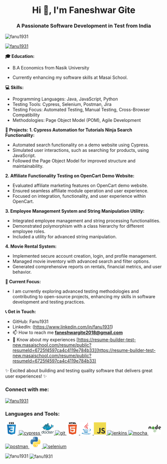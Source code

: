 <h1 align="center">Hi 👋, I'm Faneshwar Gite</h1>
<h3 align="center">A Passionate Software Development in Test from India</h3>

<p align="left"> <img src="https://komarev.com/ghpvc/?username=fanu1931&label=Profile%20views&color=0e75b6&style=flat" alt="fanu1931" /> </p>

<p align="left"> <a href="https://github.com/ryo-ma/github-profile-trophy"><img src="https://github-profile-trophy.vercel.app/?username=fanu1931" alt="fanu1931" /></a> </p>

**🎓 Education:**

- B.A Economics from Nasik University

- Currently enhancing my software skills at Masai School.

**💻 Skills:**
- Programming Languages: Java, JavaScript, Python
- Testing Tools: Cypress, Selenium, Postman, Jira
- Testing Focus: Automated Testing, Manual Testing, Cross-Browser Compatibility
- Methodologies: Page Object Model (POM), Agile Development

**🚀 Projects:**
**1. Cypress Automation for Tutorials Ninja Search Functionality:**
- Automated search functionality on a demo
  website using Cypress.
- Simulated user interactions, such as searching
  for products, using JavaScript.
- Followed the Page Object Model for improved
  structure and maintainability.

**2. Affiliate Functionality Testing on OpenCart Demo Website:**
- Evaluated affiliate marketing features on
  OpenCart demo website.
- Ensured seamless affiliate module operation and
  user experience.
- Focused on integration, functionality, and user
  experience within OpenCart.

**3. Employee Management System and String Manipulation Utility:**
- Integrated employee management and string
  processing functionalities.
- Demonstrated polymorphism with a class
  hierarchy for different employee roles.
- Included a utility for advanced string
  manipulation.

**4. Movie Rental System:**
- Implemented secure account creation, login, and
  profile management.
- Managed movie inventory with advanced search
  and filter options.
- Generated comprehensive reports on rentals,
  financial metrics, and user behavior.


**🌱 Current Focus:**
- I am currently exploring advanced testing methodologies and contributing to open-source projects, enhancing my skills in software development and testing practices.

**📞 Get in Touch:**
- GitHub: Fanu1931
- LinkedIn: (https://www.linkedin.com/in/fanu1931)
- 📫 How to reach me **faneshwargite2018@gmail.com**
- 📄 Know about my experiences [https://resume-builder-test-new.masaischool.com/resume/public?resumeId=6725f4597ca4c4119e784b33](https://resume-builder-test-new.masaischool.com/resume/public?resumeId=6725f4597ca4c4119e784b33)

✨ Excited about building and testing quality software that delivers great user experiences! ✨


<h3 align="left">Connect with me:</h3>
<p align="left">
<a href="https://linkedin.com/in/fanu1931" target="blank"><img align="center" src="https://raw.githubusercontent.com/rahuldkjain/github-profile-readme-generator/master/src/images/icons/Social/linked-in-alt.svg" alt="fanu1931" height="30" width="40" /></a>
</p>

<h3 align="left">Languages and Tools:</h3>
<p align="left"> <a href="https://www.w3schools.com/css/" target="_blank" rel="noreferrer"> <img src="https://raw.githubusercontent.com/devicons/devicon/master/icons/css3/css3-original-wordmark.svg" alt="css3" width="40" height="40"/> </a> <a href="https://www.cypress.io" target="_blank" rel="noreferrer"> <img src="https://raw.githubusercontent.com/simple-icons/simple-icons/6e46ec1fc23b60c8fd0d2f2ff46db82e16dbd75f/icons/cypress.svg" alt="cypress" width="40" height="40"/> </a> <a href="https://www.docker.com/" target="_blank" rel="noreferrer"> <img src="https://raw.githubusercontent.com/devicons/devicon/master/icons/docker/docker-original-wordmark.svg" alt="docker" width="40" height="40"/> </a> <a href="https://git-scm.com/" target="_blank" rel="noreferrer"> <img src="https://www.vectorlogo.zone/logos/git-scm/git-scm-icon.svg" alt="git" width="40" height="40"/> </a> <a href="https://www.w3.org/html/" target="_blank" rel="noreferrer"> <img src="https://raw.githubusercontent.com/devicons/devicon/master/icons/html5/html5-original-wordmark.svg" alt="html5" width="40" height="40"/> </a> <a href="https://www.java.com" target="_blank" rel="noreferrer"> <img src="https://raw.githubusercontent.com/devicons/devicon/master/icons/java/java-original.svg" alt="java" width="40" height="40"/> </a> <a href="https://developer.mozilla.org/en-US/docs/Web/JavaScript" target="_blank" rel="noreferrer"> <img src="https://raw.githubusercontent.com/devicons/devicon/master/icons/javascript/javascript-original.svg" alt="javascript" width="40" height="40"/> </a> <a href="https://www.jenkins.io" target="_blank" rel="noreferrer"> <img src="https://www.vectorlogo.zone/logos/jenkins/jenkins-icon.svg" alt="jenkins" width="40" height="40"/> </a> <a href="https://mochajs.org" target="_blank" rel="noreferrer"> <img src="https://www.vectorlogo.zone/logos/mochajs/mochajs-icon.svg" alt="mocha" width="40" height="40"/> </a> <a href="https://nodejs.org" target="_blank" rel="noreferrer"> <img src="https://raw.githubusercontent.com/devicons/devicon/master/icons/nodejs/nodejs-original-wordmark.svg" alt="nodejs" width="40" height="40"/> </a> <a href="https://postman.com" target="_blank" rel="noreferrer"> <img src="https://www.vectorlogo.zone/logos/getpostman/getpostman-icon.svg" alt="postman" width="40" height="40"/> </a> <a href="https://www.python.org" target="_blank" rel="noreferrer"> <img src="https://raw.githubusercontent.com/devicons/devicon/master/icons/python/python-original.svg" alt="python" width="40" height="40"/> </a> <a href="https://www.selenium.dev" target="_blank" rel="noreferrer"> <img src="https://raw.githubusercontent.com/detain/svg-logos/780f25886640cef088af994181646db2f6b1a3f8/svg/selenium-logo.svg" alt="selenium" width="40" height="40"/> </a> </p>

<p><img align="left" src="https://github-readme-stats.vercel.app/api/top-langs?username=fanu1931&show_icons=true&locale=en&layout=compact" alt="fanu1931" /></p>

<p>&nbsp;<img align="center" src="https://github-readme-stats.vercel.app/api?username=fanu1931&show_icons=true&locale=en" alt="fanu1931" /></p>
